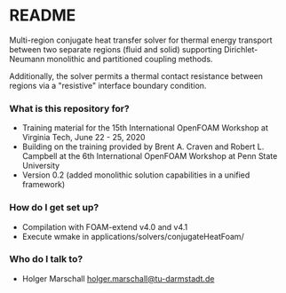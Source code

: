 # README #

Multi-region conjugate heat transfer solver for thermal energy transport between two separate regions (fluid and solid) supporting Dirichlet-Neumann monolithic and partitioned coupling methods.
    
Additionally, the solver permits a thermal contact resistance between regions via a "resistive" interface boundary condition.

### What is this repository for? ###

* Training material for the 15th International OpenFOAM Workshop at Virginia Tech, June 22 - 25, 2020
* Building on the training provided by Brent A. Craven and Robert L. Campbell at the 6th International OpenFOAM Workshop at Penn State University
* Version 0.2 (added monolithic solution capabilities in a unified framework)

### How do I get set up? ###

* Compilation with FOAM-extend v4.0 and v4.1
* Execute wmake in applications/solvers/conjugateHeatFoam/

### Who do I talk to? ###

* Holger Marschall <holger.marschall@tu-darmstadt.de>
